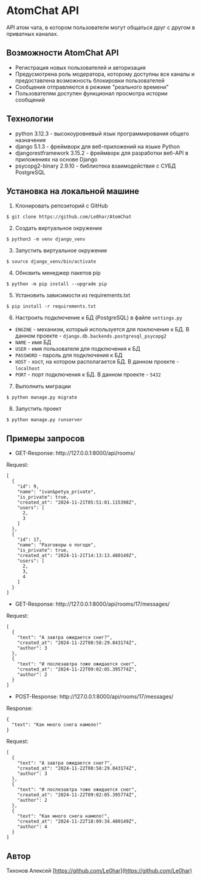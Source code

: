# AtomChat API

API атом чата, в котором пользователи могут общаться друг с другом в приватных каналах.

## Возможности AtomChat API

- Регистрация новых пользователей и авторизация
- Предусмотрена роль модератора, которому доступны все каналы и предоставлена возможность блокировки пользователей
- Сообщения отправляются в режиме "реального времени"
- Пользователям доступен функционал просмотра истории сообщений

## Технологии

- python 3.12.3 - высокоуровневый язык программирования общего назначения
- django 5.1.3 - фреймворк для веб-приложений на языке Python
- djangorestframework 3.15.2 - фреймворк для разработки веб-API в приложениях на основе Django
- psycopg2-binary 2.9.10 - библиотека взаимодействия с СУБД PostgreSQL

## Установка на локальной машине

1. Клонировать репозиторий c GitHub
```
$ git clone https://github.com/Le0har/AtomChat
```
2. Создать виртуальное окружение
```
$ python3 -m venv django_venv
```
3. Запустить виртуальное окружение
```
$ source django_venv/bin/activate
```
4. Обновить менеджер пакетов pip
```
$ python -m pip install --upgrade pip
```
5. Установить зависимости из requirements.txt
```
$ pip install -r requirements.txt
```
6. Настроить подключение к БД (PostgreSQL) в файле ```settings.py```

- `ENGINE` - механизм, который используется для поключения к БД. В данном проекте - `django.db.backends.postgresql_psycopg2`
- `NAME` - имя БД
- `USER` - имя пользователя для подключения к БД
- `PASSWORD` - пароль для подключения к БД
- `HOST` - хост, на котором располагается БД. В данном проекте - `localhost`
- `PORT` - порт подключения к БД. В данном проекте - `5432`

7. Выполнить миграции
```
$ python manage.py migrate
```
8. Запустить проект
```
$ python manage.py runserver
```

## Примеры запросов

- GET-Response: http://<span></span>127.0.0.1:8000/api/rooms/

Request:

```J-SON
[
  {
    "id": 9,
    "name": "ivan&petya_private",
    "is_private": true,
    "created_at": "2024-11-21T05:51:01.115398Z",
    "users": [
      2,
      3
    ]
  },
  {
    "id": 17,
    "name": "Разговоры о погоде",
    "is_private": true,
    "created_at": "2024-11-21T14:13:13.480149Z",
    "users": [
      2,
      3,
      4
    ]
  }
]
```

- GET-Response: http://<span></span>127.0.0.1:8000/api/rooms/17/messages/

Request:

```J-SON
[
  {
    "text": "А завтра ожидается снег?",
    "created_at": "2024-11-22T08:58:29.843174Z",
    "author": 3
  },
  {
    "text": "И послезавтра тоже ожидается снег",
    "created_at": "2024-11-22T09:02:05.395774Z",
    "author": 2
  }
]
```

- POST-Response: http://<span></span>127.0.0.1:8000/api/rooms/17/messages/

Response:

```J-SON
{
  "text": "Как много снега намело!"
}
```

Request:

```J-SON
[
  {
    "text": "А завтра ожидается снег?",
    "created_at": "2024-11-22T08:58:29.843174Z",
    "author": 3
  },
  {
    "text": "И послезавтра тоже ожидается снег",
    "created_at": "2024-11-22T09:02:05.395774Z",
    "author": 2
  },
  {
    "text": "Как много снега намело!",
    "created_at": "2024-11-22T18:09:34.480149Z",
    "author": 4
  }
]
```


## Автор

Тихонов Алексей [https://github.com/Le0har](https://github.com/Le0har)